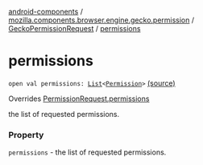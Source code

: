 [android-components](../../index.md) / [mozilla.components.browser.engine.gecko.permission](../index.md) / [GeckoPermissionRequest](index.md) / [permissions](./permissions.md)

# permissions

`open val permissions: `[`List`](https://kotlinlang.org/api/latest/jvm/stdlib/kotlin.collections/-list/index.html)`<`[`Permission`](../../mozilla.components.concept.engine.permission/-permission/index.md)`>` [(source)](https://github.com/mozilla-mobile/android-components/blob/master/components/browser/engine-gecko-beta/src/main/java/mozilla/components/browser/engine/gecko/permission/GeckoPermissionRequest.kt#L33)

Overrides [PermissionRequest.permissions](../../mozilla.components.concept.engine.permission/-permission-request/permissions.md)

the list of requested permissions.

### Property

`permissions` - the list of requested permissions.